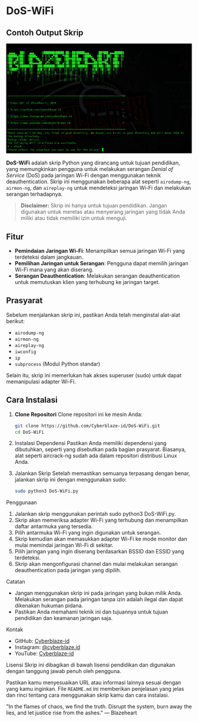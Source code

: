 # DoS-WiFi

## Contoh Output Skrip
![Contoh Output Skrip](blazedos.png)


**DoS-WiFi** adalah skrip Python yang dirancang untuk tujuan pendidikan, yang memungkinkan pengguna untuk melakukan serangan *Denial of Service* (DoS) pada jaringan Wi-Fi dengan menggunakan teknik deauthentication. Skrip ini menggunakan beberapa alat seperti `airodump-ng`, `airmon-ng`, dan `aireplay-ng` untuk mendeteksi jaringan Wi-Fi dan melakukan serangan terhadapnya.

> **Disclaimer:** Skrip ini hanya untuk tujuan pendidikan. Jangan digunakan untuk meretas atau menyerang jaringan yang tidak Anda miliki atau tidak memiliki izin untuk menguji.

## Fitur
- **Pemindaian Jaringan Wi-Fi**: Menampilkan semua jaringan Wi-Fi yang terdeteksi dalam jangkauan.
- **Pemilihan Jaringan untuk Serangan**: Pengguna dapat memilih jaringan Wi-Fi mana yang akan diserang.
- **Serangan Deauthentication**: Melakukan serangan deauthentication untuk memutuskan klien yang terhubung ke jaringan target.

## Prasyarat
Sebelum menjalankan skrip ini, pastikan Anda telah menginstal alat-alat berikut:
- `airodump-ng`
- `airmon-ng`
- `aireplay-ng`
- `iwconfig`
- `ip`
- `subprocess` (Modul Python standar)

Selain itu, skrip ini memerlukan hak akses superuser (sudo) untuk dapat memanipulasi adapter Wi-Fi.

## Cara Instalasi
1. **Clone Repositori**
   Clone repositori ini ke mesin Anda:
   ```bash
   git clone https://github.com/Cyberblaze-id/DoS-WiFi.git
   cd DoS-WiFi
2. Instalasi Dependensi Pastikan Anda memiliki dependensi yang dibutuhkan, seperti yang disebutkan pada bagian prasyarat. Biasanya, alat seperti aircrack-ng sudah ada dalam repositori distribusi Linux Anda.

3. Jalankan Skrip Setelah memastikan semuanya terpasang dengan benar, jalankan skrip ini dengan menggunakan sudo:
   ```bash
   sudo python3 DoS-WiFi.py

Penggunaan
1. Jalankan skrip menggunakan perintah sudo python3 DoS-WiFi.py.
2. Skrip akan memeriksa adapter Wi-Fi yang terhubung dan menampilkan daftar antarmuka yang tersedia.
3. Pilih antarmuka Wi-Fi yang ingin digunakan untuk serangan.
4. Skrip kemudian akan memasukkan adapter Wi-Fi ke mode monitor dan mulai memindai jaringan Wi-Fi di sekitar.
5. Pilih jaringan yang ingin diserang berdasarkan BSSID dan ESSID yang terdeteksi.
6. Skrip akan mengonfigurasi channel dan mulai melakukan serangan deauthentication pada jaringan yang dipilih.

Catatan
- Jangan menggunakan skrip ini pada jaringan yang bukan milik Anda. Melakukan serangan pada jaringan tanpa izin adalah ilegal dan dapat dikenakan hukuman pidana.
- Pastikan Anda memahami teknik ini dan tujuannya untuk tujuan pendidikan dan keamanan jaringan saja.
  
Kontak
- GitHub: [Cyberblaze-id](https://github.com/Cyberblaze-id)
- Instagram: [@cyberblaze.id](https://www.instagram.com/cyberblaze.id/)
- YouTube: [Cyberblaze-id](https://www.youtube.com/@cyberblaze-id)
  
Lisensi
Skrip ini dibagikan di bawah lisensi pendidikan dan digunakan dengan tanggung jawab penuh oleh pengguna.

Pastikan kamu menyesuaikan URL atau informasi lainnya sesuai dengan yang kamu inginkan. File `README.md` ini memberikan penjelasan yang jelas dan rinci tentang cara menggunakan skrip kamu dan cara instalasi.

"In the flames of chaos, we find the truth. Disrupt the system, burn away the lies, and let justice rise from the ashes." — Blazeheart


